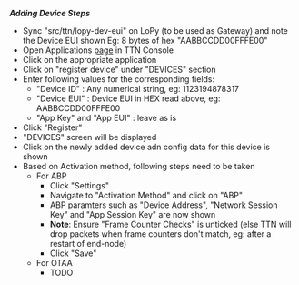***Adding Device Steps***
- Sync "src/ttn/lopy-dev-eui" on LoPy (to be used as Gateway) and note the Device EUI shown
    Eg: 8 bytes of hex "AABBCCDD00FFFE00" 
- Open Applications [page](https://console.thethingsnetwork.org/applications/) in TTN Console
- Click on the appropriate application
- Click on "register device" under "DEVICES" section
- Enter following values for the corresponding fields: 
    - "Device ID" : Any numerical string, eg: 1123194878317
    - "Device EUI" : Device EUI in HEX read above, eg: AABBCCDD00FFFE00
    - "App Key" and "App EUI" : leave as is
- Click "Register"
- "DEVICES" screen will be displayed
- Click on the newly added device adn config data for this device is shown
- Based on Activation method, following steps need to be taken
    - For ABP
        - Click "Settings"
        - Navigate to "Activation Method" and click on "ABP"
        - ABP paramters such as "Device Address", "Network Session Key" and "App Session Key" are now shown
        - **Note**: Ensure "Frame Counter Checks" is unticked (else TTN will drop packets when frame counters don't match, eg: after a restart of end-node)
        - Click "Save"
    - For OTAA
        - TODO